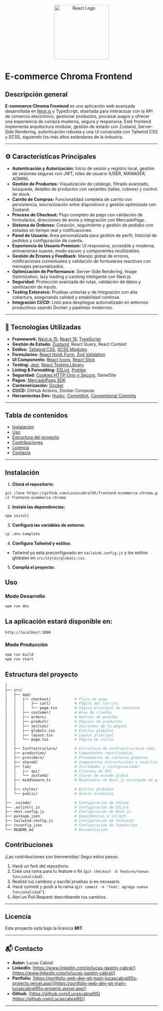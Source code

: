 <p align="center">
  <img src="https://upload.wikimedia.org/wikipedia/commons/thumb/a/a7/React-icon.svg/2300px-React-icon.svg.png" alt="React Logo" width="180"/>
</p>

# E-commerce Chroma Frontend

## Descripción general

**E-commerce Chroma Frontend** es una aplicación web avanzada desarrollada en [Next.js](https://nextjs.org/) y TypeScript, diseñada para interactuar con la API de comercio electrónico, gestionar productos, procesar pagos y ofrecer una experiencia de compra moderna, segura y responsiva. Este frontend implementa arquitectura modular, gestión de estado con Zustand, Server-Side Rendering, autenticación robusta y una UI construida con Tailwind CSS y SCSS, siguiendo los más altos estándares de la industria.

---

## ⚙️ Características Principales

- **Autenticación y Autorización:** Inicio de sesión y registro local, gestión de sesiones seguras con JWT, roles de usuario (USER, MANAGER, ADMIN).
- **Gestión de Productos:** Visualización de catálogo, filtrado avanzado, búsqueda, detalles de productos con variantes (tallas, colores) y control de stock.
- **Carrito de Compras:** Funcionalidad completa de carrito con persistencia, sincronización entre dispositivos y gestión optimizada con Zustand.
- **Proceso de Checkout:** Flujo completo de pago con validación de formularios, direcciones de envío y integración con MercadoPago.
- **Sistema de Órdenes:** Creación, seguimiento y gestión de pedidos con estados en tiempo real y notificaciones.
- **Panel de Usuario:** Área personalizada para gestión de perfil, historial de pedidos y configuración de cuenta.
- **Experiencia de Usuario Premium:** UI responsiva, accesible y moderna, animaciones suaves, modo oscuro y componentes reutilizables.
- **Gestión de Errores y Feedback:** Manejo global de errores, notificaciones contextuales y validación de formularios reactivos con mensajes personalizados.
- **Optimización de Performance:** Server-Side Rendering, Image Optimization, lazy loading y caching inteligente con Next.js.
- **Seguridad:** Protección avanzada de rutas, validación de datos y sanitización de inputs.
- **Testing Extensivo:** Pruebas unitarias y de integración con alta cobertura, asegurando calidad y estabilidad continua.
- **Integración CI/CD:** Listo para despliegue automatizado en entornos productivos usando Docker y pipelines modernos.

---

## 🚀 Tecnologías Utilizadas

- **Framework:** [Next.js 15](https://nextjs.org/), [React 19](https://react.dev/), [TypeScript](https://www.typescriptlang.org/)
- **Gestión de Estado:** [Zustand](https://github.com/pmndrs/zustand), React Query, React Context
- **Estilos:** [Tailwind CSS](https://tailwindcss.com/), [SCSS Modules](https://sass-lang.com/)
- **Formularios:** [React Hook Form](https://react-hook-form.com/), [Zod Validation](https://zod.dev/)
- **UI Components:** [React Icons](https://react-icons.github.io/react-icons/), [React Slick](https://react-slick.neostack.com/)
- **Testing:** [Jest](https://jestjs.io/), [React Testing Library](https://testing-library.com/docs/react-testing-library/intro/)
- **Linting & Formatting:** [ESLint](https://eslint.org/), [Prettier](https://prettier.io/)
- **Seguridad:** [Cookies HTTP-Only y Secure](https://developer.mozilla.org/es/docs/Web/HTTP/Cookies#seguridad), SameSite
- **Pagos:** [MercadoPago SDK](https://www.mercadopago.com.ar/developers)
- **Contenerización:** [Docker](https://www.docker.com/)
- **CI/CD:** GitHub Actions, Docker Compose
- **Herramientas Dev:** [Husky](https://typicode.github.io/husky/), [Commitlint](https://commitlint.js.org/), [Conventional Commits](https://www.conventionalcommits.org/)

---

## Tabla de contenidos

- [Instalación](#instalación)
- [Uso](#uso)
- [Estructura del proyecto](#estructura-del-proyecto)
- [Contribuciones](#contribuciones)
- [Licencia](#licencia)
- [Contacto](#contacto)

---

## Instalación

1. **Cloná el repositorio:**

```bash
git clone https://github.com/Lucascabral95/frontend-ecommerce-chroma.git
cd frontend-ecommerce-chroma
```

2. **Instalá las dependencias:**

```bash
npm install
```

3. **Configurá las variables de entorno:**

```bash
cp .env.template
```

4. **Configura Tailwind y estilos:**

- Tailwind ya está preconfigurado en `tailwind.config.js` y los estilos globales en `src/styles/globals.css`.

5. **Compilá el proyecto:**

## Uso

### Modo Desarrollo

```bash
npm run dev
```

## La aplicación estará disponible en:

`http://localhost:3000`

### Modo Producción

```bash
npm run build
npm run start
```

## Estructura del proyecto

```bash
│
├── src/
│   ├── app/
│   │   ├── checkout/           # Flujo de pago
│   │   │   ├── cart/           # Página del carrito
│   │   │   └── page.tsx        # Página principal de checkout
│   │   ├── customer/           # Área de cliente
│   │   ├── orders/             # Gestión de pedidos
│   │   ├── product/            # Páginas de productos
│   │   ├── section/            # Secciones de la página
│   │   ├── globals.css         # Estilos globales
│   │   ├── layout.tsx          # Layout principal
│   │   └── page.tsx            # Página de inicio
│   │
│   ├── Insfrastructure/        # Estructura de insfraestructura como interfaces, enums, configuracion de TanStack Query, de axios, etc
│   ├── production/             # Componentes reutilizables
│   ├── providers/              # Proveedores de contexto globales
│   ├── shared/                 # Componentes estructurales y reutilizables globales
│   ├── lib/                    # Utilidades y configuraciones
│   │   ├── api/                # Clientes de API
│   │   └── zustand/            # Stores de estado global
│   ├── middleware.ts           # Middleware de Next.js encargado de proteger rutas
│   │
│   ├── styles/                 # Estilos globales
│   └── public/                 # Assets estáticos
│
├── .vscode/                    # Configuración de VSCode
├── .eslintrc.js                # Configuración de ESLint
├── next.config.js              # Configuración de Next.js
├── package.json                # Dependencias y scripts
├── tailwind.config.js          # Configuración de Tailwind
├── tsconfig.json               # Configuración de TypeScript
└── README.md                   # Documentación
```

## Contribuciones

¡Las contribuciones son bienvenidas! Seguí estos pasos:

1. Hacé un fork del repositorio.
2. Creá una rama para tu feature o fix (`git checkout -b feature/nueva-funcionalidad`).
3. Realizá tus cambios y escribí pruebas si es necesario.
4. Hacé commit y push a tu rama (`git commit -m "feat: agrega nueva funcionalidad"`).
5. Abrí un Pull Request describiendo tus cambios.

---

## Licencia

Este proyecto está bajo la licencia **MIT**.

---

## 📬 Contacto

- **Autor:** Lucas Cabral
- **LinkedIn:** [https://www.linkedin.com/in/lucas-gastón-cabral/](https://www.linkedin.com/in/lucas-gastón-cabral/)
- **Portfolio:** [https://portfolio-web-dev-git-main-lucascabral95s-projects.vercel.app/](https://portfolio-web-dev-git-main-lucascabral95s-projects.vercel.app/)
- **Github:** [https://github.com/Lucascabral95](https://github.com/Lucascabral95/)

---
